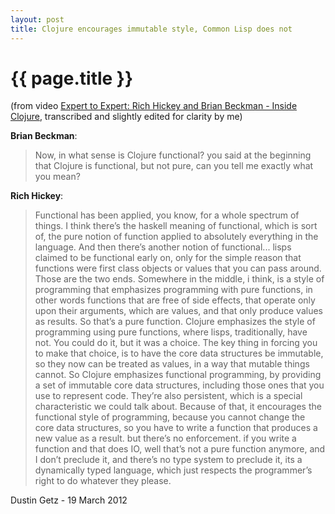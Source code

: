 ```yaml
---
layout: post
title: Clojure encourages immutable style, Common Lisp does not
---
```


# {{ page.title }}

(from video [Expert to Expert: Rich Hickey and Brian Beckman - Inside Clojure](http://channel9.msdn.com/shows/Going+Deep/Expert-to-Expert-Rich-Hickey-and-Brian-Beckman-Inside-Clojure/),
transcribed and slightly edited for clarity by me)

**Brian Beckman**:
> Now, in what sense is Clojure functional? you said at the beginning that Clojure is functional, but not pure, can you tell me exactly what you mean?

**Rich Hickey**:
> Functional has been applied, you know, for a whole spectrum of things. I think there’s the haskell meaning of functional, which is sort of, the pure notion of function applied to absolutely everything in the language. And then there’s another notion of functional... lisps claimed to be functional early on, only for the simple reason that functions were first class objects or values that you can pass around. Those are the two ends. Somewhere in the middle, i think, is a style of programming that emphasizes programming with pure functions, in other words functions that are free of side effects, that operate only upon their arguments, which are values, and that only produce values as results. So that’s a pure function. Clojure emphasizes the style of programming using pure functions, where lisps, traditionally, have not. You could do it, but it was a choice. The key thing in forcing you to make that choice, is to have the core data structures be immutable, so they now can be treated as values, in a way that mutable things cannot. So Clojure emphasizes functional programming, by providing a set of immutable core data structures, including those ones that you use to represent code. They’re also persistent, which is a special characteristic we could talk about. Because of that, it encourages the functional style of programming, because you cannot change the core data structures, so you have to write a function that produces a new value as a result. but there’s no enforcement. if you write a function and that does IO, well that’s not a pure function anymore, and I don’t preclude it, and there’s no type system to preclude it, its a dynamically typed language, which just respects the programmer’s right to do whatever they please.

Dustin Getz - 19 March 2012
